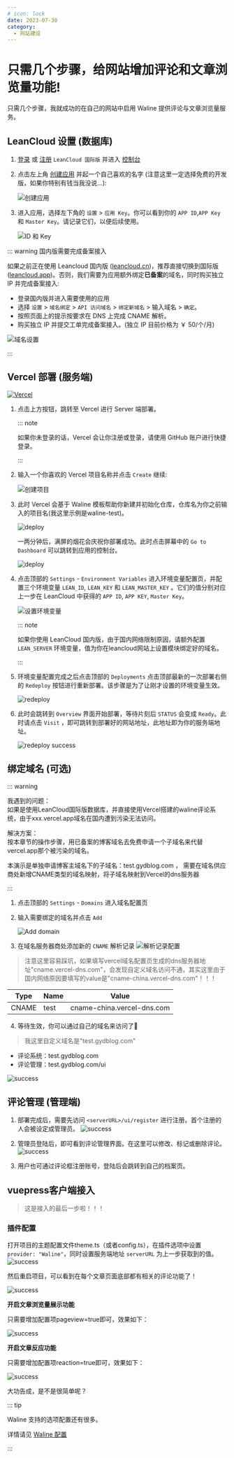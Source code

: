 ```yaml
---
# icon: lock
date: 2023-07-30
category:
  - 网站建设
---
```

# 只需几个步骤，给网站增加评论和文章浏览量功能!
只需几个步骤，我就成功的在自己的网站中启用 Waline 提供评论与文章浏览量服务。

## LeanCloud 设置 (数据库)

1. [登录](https://console.leancloud.app/login) 或 [注册](https://console.leancloud.app/register) `LeanCloud 国际版` 并进入 [控制台](https://console.leancloud.app/apps)

2. 点击左上角 [创建应用](https://console.leancloud.app/apps) 并起一个自己喜欢的名字 (注意这里一定选择免费的开发版，如果你特别有钱当我没说...):

   ![创建应用](http://cdn.gydblog.com/images/blog-create/waline-1.png)
   
3. 进入应用，选择左下角的 `设置` > `应用 Key`。你可以看到你的 `APP ID`,`APP Key` 和 `Master Key`。请记录它们，以便后续使用。

   ![ID 和 Key](http://cdn.gydblog.com/images/blog-create/waline-2.png)

::: warning 国内版需要完成备案接入

如果之前正在使用 Leancloud 国内版 ([leancloud.cn](https://leancloud.cn))，推荐直接切换到国际版 ([leancloud.app](https://leancloud.app))。否则，我们需要为应用额外绑定**已备案**的域名，同时购买独立 IP 并完成备案接入:

- 登录国内版并进入需要使用的应用
- 选择 `设置` > `域名绑定` > `API 访问域名` > `绑定新域名` > 输入域名 > `确定`。
- 按照页面上的提示按要求在 DNS 上完成 CNAME 解析。
- 购买独立 IP 并提交工单完成备案接入。(独立 IP 目前价格为 ￥ 50/个/月)

![域名设置](http://cdn.gydblog.com/images/blog-create/waline-3.png)

:::

## Vercel 部署 (服务端)

[![Vercel](https://vercel.com/button)](https://vercel.com/new/clone?repository-url=https%3A%2F%2Fgithub.com%2Fwalinejs%2Fwaline%2Ftree%2Fmain%2Fexample)

1. 点击上方按钮，跳转至 Vercel 进行 Server 端部署。

   ::: note

   如果你未登录的话，Vercel 会让你注册或登录，请使用 GitHub 账户进行快捷登录。

   :::

2. 输入一个你喜欢的 Vercel 项目名称并点击 `Create` 继续:

   ![创建项目](http://cdn.gydblog.com/images/blog-create/waline-4.png)

3. 此时 Vercel 会基于 Waline 模板帮助你新建并初始化仓库，仓库名为你之前输入的项目名(我这里示例是waline-test)。

   ![deploy](http://cdn.gydblog.com/images/blog-create/waline-5.png)

   一两分钟后，满屏的烟花会庆祝你部署成功。此时点击屏幕中的 `Go to Dashboard` 可以跳转到应用的控制台。

   ![deploy](http://cdn.gydblog.com/images/blog-create/waline-6.png)

4. 点击顶部的 `Settings` - `Environment Variables` 进入环境变量配置页，并配置三个环境变量 `LEAN_ID`, `LEAN_KEY` 和 `LEAN_MASTER_KEY` 。它们的值分别对应上一步在 LeanCloud 中获得的 `APP ID`, `APP KEY`, `Master Key`。

   ![设置环境变量](http://cdn.gydblog.com/images/blog-create/waline-7.png)

   ::: note

   如果你使用 LeanCloud 国内版，由于国内网络限制原因，请额外配置 `LEAN_SERVER` 环境变量，值为你在leancloud网站上设置模块绑定好的域名。

   :::

1. 环境变量配置完成之后点击顶部的 `Deployments` 点击顶部最新的一次部署右侧的 `Redeploy` 按钮进行重新部署。该步骤是为了让刚才设置的环境变量生效。

   ![redeploy](http://cdn.gydblog.com/images/blog-create/waline-8.png)

1. 此时会跳转到 `Overview` 界面开始部署，等待片刻后 `STATUS` 会变成 `Ready`。此时请点击 `Visit` ，即可跳转到部署好的网站地址，此地址即为你的服务端地址。

   ![redeploy success](http://cdn.gydblog.com/images/blog-create/waline-9.png)

## 绑定域名 (可选)

::: warning

我遇到的问题：  
如果是使用LeanCloud国际版数据库，并直接使用Vercel搭建的waline评论系统，由于xxx.vercel.app域名在国内遭到污染无法访问。

解决方案：  
按本章节的操作步骤，用已备案的博客域名去免费申请一个子域名来代替vercel.app那个被污染的域名。  

本演示是单独申请博客主域名下的子域名：test.gydblog.com ， 需要在域名供应商处新增CNAME类型的域名映射，将子域名映射到Vercel的dns服务器

:::


1. 点击顶部的 `Settings` - `Domains` 进入域名配置页

1. 输入需要绑定的域名并点击 `Add`

   ![Add domain](http://cdn.gydblog.com/images/blog-create/waline-10.png)

1. 在域名服务器商处添加新的 `CNAME` 解析记录
![解析记录配置](http://cdn.gydblog.com/images/blog-create/waline-11.png)  

> 注意这里容易踩坑，如果填写vercel域名配置页生成的dns服务器地址"cname.vercel-dns.com"，会发现自定义域名访问不通，其实这里由于 国内网络原因要填写的value是"cname-china.vercel-dns.com"！！！

   | Type  | Name    | Value                |
   | ----- | ------- | -------------------- |
   | CNAME | test | cname-china.vercel-dns.com |
 

4. 等待生效，你可以通过自己的域名来访问了:tada:

> 我这里自定义域名是"test.gydblog.com"  

   - 评论系统：test.gydblog.com
   - 评论管理：test.gydblog.com/ui

   ![success](http://cdn.gydblog.com/images/blog-create/waline-12.png)

   
## 评论管理 (管理端)

1. 部署完成后，需要先访问 `<serverURL>/ui/register` 进行注册。首个注册的人会被设定成管理员。
  ![success](http://cdn.gydblog.com/images/blog-create/waline-14.png)

1. 管理员登陆后，即可看到评论管理界面。在这里可以修改、标记或删除评论。
![success](http://cdn.gydblog.com/images/blog-create/waline-15.png)

1. 用户也可通过评论框注册账号，登陆后会跳转到自己的档案页。

## vuepress客户端接入
> 这是接入的最后一步啦！！！
### 插件配置

打开项目的主题配置文件theme.ts（或者config.ts），在插件选项中设置 `provider: "Waline"`，同时设置服务端地址 `serverURL` 为上一步获取到的值。
![success](http://cdn.gydblog.com/images/blog-create/waline-13.png)

然后重启项目，可以看到在每个文章页面底部都有相关的评论功能了！  

![success](http://cdn.gydblog.com/images/blog-create/blog-create-12.png)


**开启文章浏览量展示功能**  

只需要增加配置项pageview=true即可，效果如下：  

![success](http://cdn.gydblog.com/images/blog-create/blog-create-13.png)


**开启文章反应功能**

只需要增加配置项reaction=true即可，效果如下：  

![success](http://cdn.gydblog.com/images/blog-create/waline-16.png)

大功告成，是不是很简单呢？
 
::: tip

 Waline 支持的选项配置还有很多。

详情请见 [Waline 配置](https://plugin-comment2.vuejs.press/zh/config/waline.html)

:::

